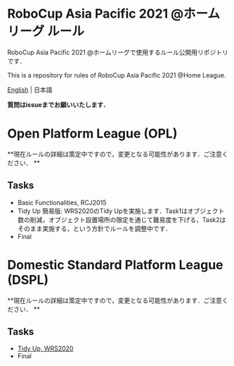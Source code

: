 # RoboCup Asia Pacific 2021 @ホームリーグ ルール
RoboCup Asia Pacific 2021 @ホームリーグで使用するルール公開用リポジトリです．  

This is a repository for rules of RoboCup Asia Pacific 2021 @Home League. 

[English](README_en.md) | 日本語

**質問はissueまでお願いいたします．**

# Open Platform League (OPL)
**現在ルールの詳細は策定中ですので，変更となる可能性があります．ご注意ください．  **
## Tasks
- Basic Functionalities, RCJ2015
- Tidy Up 簡易版: WRS2020のTidy Upを実施します．Task1はオブジェクト数の削減，オブジェクト設置場所の限定を通じて難易度を下げる，Task2はそのまま実施する，という方針でルールを調整中です．
- Final

# Domestic Standard Platform League (DSPL)
**現在ルールの詳細は策定中ですので，変更となる可能性があります．ご注意ください．  **
## Tasks
- [Tidy Up, WRS2020](rules/tidyup_ja.md) 
- Final